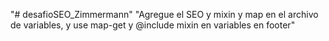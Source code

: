 
"# desafioSEO_Zimmermann" 
"Agregue el SEO y mixin y map en el archivo de variables, y use map-get y @include mixin en variables en footer"
